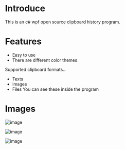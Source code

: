 # Introduce

This is an c# wpf open source clipboard history program. 
# Features
 - Easy to use
 - There are different color themes

Supported clipboard formats...
 - Texts
 - Images
 - Files
 You can see these inside the program
# Images
![image](https://user-images.githubusercontent.com/75989127/123101874-c301e000-d434-11eb-9ffe-dc483325ea19.png)

![image](https://user-images.githubusercontent.com/75989127/123102075-f93f5f80-d434-11eb-8a93-ead8a80660d2.png)

![image](https://user-images.githubusercontent.com/75989127/123102129-09573f00-d435-11eb-8e8c-d37e8339169a.png)
